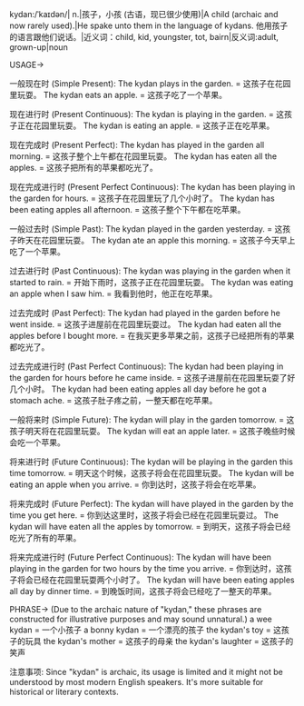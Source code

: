 kydan:/ˈkaɪdən/| n.|孩子，小孩 (古语，现已很少使用)|A child (archaic and now rarely used).|He spake unto them in the language of kydans. 他用孩子的语言跟他们说话。|近义词：child, kid, youngster, tot, bairn|反义词:adult, grown-up|noun

USAGE->

一般现在时 (Simple Present):
The kydan plays in the garden. =  这孩子在花园里玩耍。
The kydan eats an apple. = 这孩子吃了一个苹果。


现在进行时 (Present Continuous):
The kydan is playing in the garden. = 这孩子正在花园里玩耍。
The kydan is eating an apple. = 这孩子正在吃苹果。


现在完成时 (Present Perfect):
The kydan has played in the garden all morning. = 这孩子整个上午都在花园里玩耍。
The kydan has eaten all the apples. = 这孩子把所有的苹果都吃光了。


现在完成进行时 (Present Perfect Continuous):
The kydan has been playing in the garden for hours. =  这孩子在花园里玩了几个小时了。
The kydan has been eating apples all afternoon. = 这孩子整个下午都在吃苹果。


一般过去时 (Simple Past):
The kydan played in the garden yesterday. = 这孩子昨天在花园里玩耍。
The kydan ate an apple this morning. = 这孩子今天早上吃了一个苹果。


过去进行时 (Past Continuous):
The kydan was playing in the garden when it started to rain. = 开始下雨时，这孩子正在花园里玩耍。
The kydan was eating an apple when I saw him. = 我看到他时，他正在吃苹果。


过去完成时 (Past Perfect):
The kydan had played in the garden before he went inside. = 这孩子进屋前在花园里玩耍过。
The kydan had eaten all the apples before I bought more. = 在我买更多苹果之前，这孩子已经把所有的苹果都吃光了。


过去完成进行时 (Past Perfect Continuous):
The kydan had been playing in the garden for hours before he came inside. =  这孩子进屋前在花园里玩耍了好几个小时。
The kydan had been eating apples all day before he got a stomach ache. = 这孩子肚子疼之前，一整天都在吃苹果。


一般将来时 (Simple Future):
The kydan will play in the garden tomorrow. = 这孩子明天将在花园里玩耍。
The kydan will eat an apple later. = 这孩子晚些时候会吃一个苹果。


将来进行时 (Future Continuous):
The kydan will be playing in the garden this time tomorrow. = 明天这个时候，这孩子将会在花园里玩耍。
The kydan will be eating an apple when you arrive. = 你到达时，这孩子将会在吃苹果。


将来完成时 (Future Perfect):
The kydan will have played in the garden by the time you get here. = 你到达这里时，这孩子将会已经在花园里玩耍过。
The kydan will have eaten all the apples by tomorrow. = 到明天，这孩子将会已经吃光了所有的苹果。


将来完成进行时 (Future Perfect Continuous):
The kydan will have been playing in the garden for two hours by the time you arrive. = 你到达时，这孩子将会已经在花园里玩耍两个小时了。
The kydan will have been eating apples all day by dinner time. =  到晚饭时间，这孩子将会已经吃了一整天的苹果。


PHRASE->
(Due to the archaic nature of "kydan," these phrases are constructed for illustrative purposes and may sound unnatural.)
a wee kydan = 一个小孩子
a bonny kydan = 一个漂亮的孩子
the kydan's toy = 这孩子的玩具
the kydan's mother = 这孩子的母亲
the kydan's laughter = 这孩子的笑声


注意事项:
Since "kydan" is archaic, its usage is limited and it might not be understood by most modern English speakers.  It's more suitable for historical or literary contexts.
